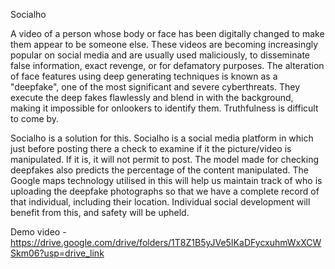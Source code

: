 Socialho

A video of a person whose body or face has been digitally changed to make them appear to be someone else. These videos are becoming increasingly popular on social media and are usually used maliciously, to disseminate false information, exact revenge, or for defamatory purposes. The alteration of face features using deep generating techniques is known as a "deepfake", one of the most significant and severe cyberthreats. They execute the deep fakes flawlessly and blend in with the background, making it impossible for onlookers to identify them. Truthfulness is difficult to come by.

Socialho is a solution for this. Socialho is a social media platform in which just before posting there a check to examine if it the picture/video is manipulated. If it is, it will not permit to post. The model made for checking deepfakes also predicts the percentage of the content manipulated. The Google maps technology utilised in this will help us maintain track of who is uploading the deepfake photographs so that we have a complete record of that individual, including their location. 
Individual social development will benefit from this, and safety will be upheld. 

Demo video - https://drive.google.com/drive/folders/1T8Z1B5yJVe5IKaDFycxuhmWxXCWSkm06?usp=drive_link
